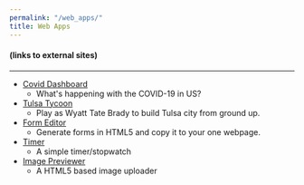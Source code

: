 ```yaml
---
permalink: "/web_apps/"
title: Web Apps
---
```


#### (links to external sites)
----
- [Covid Dashboard](https://Chaibot97.github.com/Covid_Dashboard)
  - What's happening with the COVID-19 in US?
- [Tulsa Tycoon](https://Chaibot97.github.com/Tulsa_Tycoon)
  - Play as Wyatt Tate Brady to build Tulsa city from ground up.
- [Form Editor](/apps/form_editor)
  - Generate forms in HTML5 and copy it to your one webpage.
- [Timer](/apps/timer)
  - A simple timer/stopwatch
- [Image Previewer](/apps/image_previewer)
  - A HTML5 based image uploader